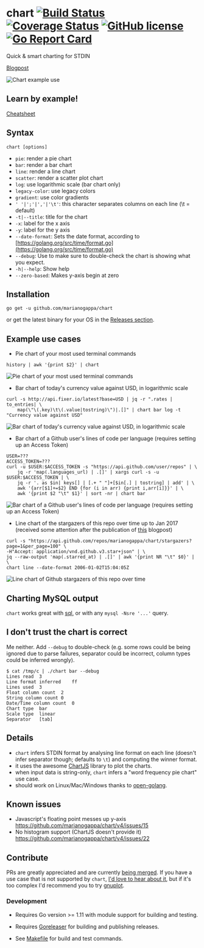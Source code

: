 # chart [![Build Status](https://img.shields.io/travis/marianogappa/chart.svg)](https://travis-ci.org/marianogappa/chart) [![Coverage Status](https://coveralls.io/repos/github/MarianoGappa/chart/badge.svg?branch=master)](https://coveralls.io/github/MarianoGappa/chart?branch=master) [![GitHub license](https://img.shields.io/badge/license-MIT-blue.svg)](https://raw.githubusercontent.com/marianogappa/chart/master/LICENSE) [![Go Report Card](https://goreportcard.com/badge/github.com/marianogappa/chart?style=flat-square)](https://goreportcard.com/report/github.com/marianogappa/chart)

Quick & smart charting for STDIN

[Blogpost](https://movio.co/en/blog/improving-with-sql-and-charts/)

![Chart example use](img/chart.gif?v=1)

## Learn by example!

[Cheatsheet](https://marianogappa.github.io/chart/)

## Syntax

```
chart [options]
```

- `pie`: render a pie chart
- `bar`: render a bar chart
- `line`: render a line chart
- `scatter`: render a scatter plot chart
- `log`: use logarithmic scale (bar chart only)
- `legacy-color`: use legacy colors
- `gradient`: use color gradients
- `' '|';'|','|'\t'`: this character separates columns on each line (\t = default)
- `-t|--title`: title for the chart
- `-x`: label for the x axis
- `-y`: label for the y axis
- `--date-format`: Sets the date format, according to [https://golang.org/src/time/format.go](https://golang.org/src/time/format.go)
- `--debug`: Use to make sure to double-check the chart is showing what you expect.
- `-h|--help`: Show help
- `--zero-based`: Makes y-axis begin at zero

## Installation

```
go get -u github.com/marianogappa/chart
```

or get the latest binary for your OS in the [Releases section](https://github.com/marianogappa/chart/v4/releases).

## Example use cases

- Pie chart of your most used terminal commands
```
history | awk '{print $2}' | chart
```

![Pie chart of your most used terminal commands](img/pie.png?v=1)

- Bar chart of today's currency value against USD, in logarithmic scale
```
curl -s http://api.fixer.io/latest?base=USD | jq -r ".rates | to_entries| \
    map(\"\(.key)\t\(.value|tostring)\")|.[]" | chart bar log -t "Currency value against USD"
```

![Bar chart of today's currency value against USD, in logarithmic scale](img/bar-log.png?v=1)

- Bar chart of a Github user's lines of code per language (requires setting up an Access Token)
```
USER=???
ACCESS_TOKEN=???
curl -u $USER:$ACCESS_TOKEN -s "https://api.github.com/user/repos" | \
    jq -r 'map(.languages_url) | .[]' | xargs curl -s -u $USER:$ACCESS_TOKEN | \
    jq -r '. as $in| keys[] | [.+ " "]+[$in[.] | tostring] | add' | \
    awk '{arr[$1]+=$2} END {for (i in arr) {print i,arr[i]}}' | \
    awk '{print $2 "\t" $1}' | sort -nr | chart bar
```

![Bar chart of a Github user's lines of code per language (requires setting up an Access Token)](img/bar.png?v=1)

- Line chart of the stargazers of this repo over time up to Jan 2017 (received some attention after the publication of [this](https://movio.co/blog/migrate-Scala-to-Go/) blogpost)
```
curl -s "https://api.github.com/repos/marianogappa/chart/stargazers?page=1&per_page=100" \
-H"Accept: application/vnd.github.v3.star+json" | \
jq --raw-output 'map(.starred_at) | .[]' | awk '{print NR "\t" $0}' | \
chart line --date-format 2006-01-02T15:04:05Z
```

![Line chart of Github stargazers of this repo over time](img/line.png?v-1)

## Charting MySQL output

`chart` works great with [sql](https://github.com/MarianoGappa/sql), or with any `mysql -Nsre '...'` query.

## I don't trust the chart is correct

Me neither. Add `--debug` to double-check (e.g. some rows could be being ignored due to parse failures, separator could be incorrect, column types could be inferred wrongly).

```
$ cat /tmp/c | ./chart bar --debug
Lines read  3
Line format inferred    ff
Lines used  3
Float column count  2
String column count 0
Date/Time column count  0
Chart type  bar
Scale type  linear
Separator   [tab]
```

## Details

- `chart` infers STDIN format by analysing line format on each line (doesn't infer separator though; defaults to `\t`) and computing the winner format.
- it uses the awesome [ChartJS](http://www.chartjs.org/) library to plot the charts.
- when input data is string-only, `chart` infers a "word frequency pie chart" use case.
- should work on Linux/Mac/Windows thanks to [open-golang](https://github.com/skratchdot/open-golang).

## Known issues

- Javascript's floating point messes up y-axis https://github.com/marianogappa/chart/v4/issues/15
- No histogram support (ChartJS doesn't provide it) https://github.com/marianogappa/chart/v4/issues/22

## Contribute

PRs are greatly appreciated and are currently [being merged](https://github.com/marianogappa/chart/v4/pull/3).
If you have a use case that is not supported by `chart`, [I'd love to hear about it](https://github.com/marianogappa/chart/v4/issues), but if it's too complex I'd recommend you to try [gnuplot](http://www.gnuplot.info/).

### Development

- Requires Go version >= 1.11 with module support for building and testing.

- Requires [Goreleaser](https://goreleaser.com) for building and publishing releases.

- See [Makefile](./Makefile) for build and test commands.

